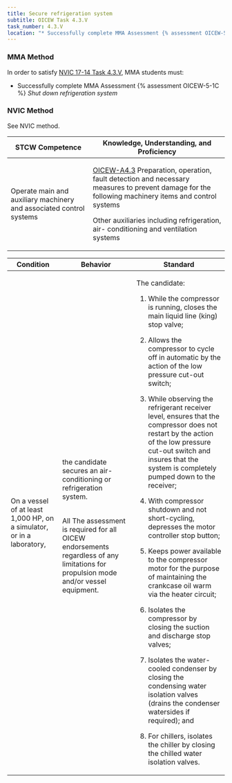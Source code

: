 ```yaml
---
title: Secure refrigeration system
subtitle: OICEW Task 4.3.V 
task_number: 4.3.V
location: "* Successfully complete MMA Assessment {% assessment OICEW-5-1C %} *Shut down refrigeration system*" 
---
```



### MMA Method

In order to satisfy  [NVIC 17-14  Task  4.3.V]({{site.baseurl}}/assets/images/nvic-17-14.pdf), MMA students must:

* Successfully complete MMA Assessment {% assessment OICEW-5-1C %} *Shut down refrigeration system*


### NVIC Method

<a onclick="togglevisibility('nvic_methods')" >See NVIC method.</a>

<div id='nvic_methods' class='hide'>

<table>
<thead>
<tr>
<th class='forty'> STCW Competence </th>
<th class='sixty'> Knowledge, Understanding, and Proficiency </th>
</tr>
</thead>




<tbody>
<tr><td markdown='1'>

Operate main and auxiliary machinery and associated control systems

</td><td markdown='1'>

[OICEW-A4.3]({{site.baseurl}}/tables/31.html#OICEW-A4.3) Preparation, operation, fault detection and necessary measures to prevent damage for the following machinery items and control systems 

Other auxiliaries including refrigeration, air- conditioning and ventilation systems

</td></tr>


</tbody>
</table>


<table>
<thead>
<tr><th class='twenty'>  Condition </th><th class='twenty'> Behavior </th><th  class='sixty'>Standard </th></tr>
</thead>
<tbody >



<tr><td markdown='1'>

On a vessel of at least 1,000 HP, on a simulator, or in a laboratory,

</td><td markdown='1'>

the candidate secures an air-conditioning or refrigeration system.

<br>

<div class="tooltip">All
<span class="tooltiptext">
The assessment is required for all OICEW endorsements regardless of any limitations for propulsion mode and/or vessel equipment.
</span>
</div>


</td><td markdown='1'>

The candidate:

1. While the compressor is running, closes the main liquid line (king) stop valve;

2. Allows the compressor to cycle off in automatic by the action of the low pressure cut-out switch;

3. While observing the refrigerant receiver level, ensures that the compressor does not restart by the action of the low pressure cut-out switch and insures that the system is completely pumped down to the receiver;

4. With compressor shutdown and not short-cycling, depresses the motor controller stop button;

5. Keeps power available to the compressor motor for the purpose of maintaining the crankcase oil warm via the heater circuit;

6. Isolates the compressor by closing the suction and discharge stop valves;

7. Isolates the water-cooled condenser by closing the condensing water isolation valves (drains the condenser watersides if required); and

8. For chillers, isolates the chiller by closing the chilled water isolation valves.

</td></tr>
</tbody>
</table>
</div>
